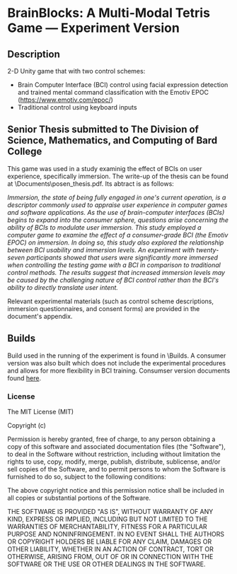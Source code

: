 
# BrainBlocks: A Multi-Modal Tetris Game — Experiment Version

## Description

2-D Unity game that with two control schemes: 
- Brain Computer Interface (BCI) control using facial expression detection and trained mental command classification with the Emotiv EPOC (https://www.emotiv.com/epoc/)
- Traditional control using keyboard inputs

## Senior Thesis submitted to The Division of Science, Mathematics, and Computing of Bard College
This game was used in a study examinig the effect of BCIs on user experience, specifically immersion. The write-up of the thesis can be found at \Documents\posen_thesis.pdf. Its abtract is as follows:

*Immersion, the state of being fully engaged in one's current operation, is a descriptor commonly used to appraise user experience in computer games and software applications. As the use of brain-computer interfaces (BCIs) begins to expand into the consumer sphere, questions arise concerning the ability of BCIs to modulate user immersion. This study employed a computer game to examine the effect of a consumer-grade BCI (the Emotiv EPOC) on immersion. In doing so, this study also explored the relationship between BCI usability and immersion levels. An experiment with twenty-seven participants showed that users were significantly more immersed when controlling the testing game with a BCI in comparison to traditional control methods. The results suggest that increased immersion levels may be caused by the challenging nature of BCI control rather than the BCI's ability to directly translate user intent.*

Relevant experimental materials (such as control scheme descriptions, immersion questionnaires, and consent forms) are provided in the document's appendix.

## Builds
Build used in the running of the experiment is found in \Builds.
A consumer version was also built which does not include the experimental procedures and allows for more flexibility in BCI training. Consumser version documents found [here](https://github.com/esposen/BrainBlocks/tree/consumer).

### License

The MIT License (MIT)

Copyright (c) <year> <copyright holders>

Permission is hereby granted, free of charge, to any person obtaining a copy of this software and associated documentation files (the "Software"), to deal in the Software without restriction, including without limitation the rights to use, copy, modify, merge, publish, distribute, sublicense, and/or sell copies of the Software, and to permit persons to whom the Software is furnished to do so, subject to the following conditions:

The above copyright notice and this permission notice shall be included in all copies or substantial portions of the Software.

THE SOFTWARE IS PROVIDED "AS IS", WITHOUT WARRANTY OF ANY KIND, EXPRESS OR IMPLIED, INCLUDING BUT NOT LIMITED TO THE WARRANTIES OF MERCHANTABILITY, FITNESS FOR A PARTICULAR PURPOSE AND NONINFRINGEMENT. IN NO EVENT SHALL THE AUTHORS OR COPYRIGHT HOLDERS BE LIABLE FOR ANY CLAIM, DAMAGES OR OTHER LIABILITY, WHETHER IN AN ACTION OF CONTRACT, TORT OR OTHERWISE, ARISING FROM, OUT OF OR IN CONNECTION WITH THE SOFTWARE OR THE USE OR OTHER DEALINGS IN THE SOFTWARE.
